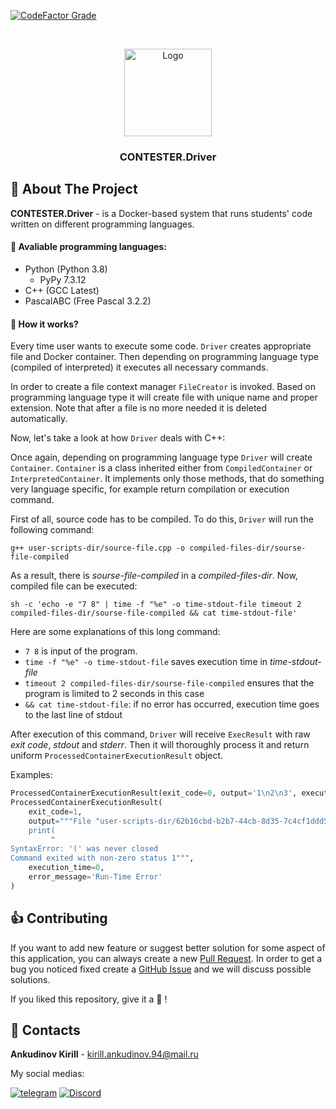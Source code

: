<div id="readme-top"></div>

[![CodeFactor Grade](https://img.shields.io/codefactor/grade/github/contester-reborn/driver/master?logo=codefactor&logoColor=959da5&label=Code%20Quality&labelColor=333a41&color=32cb55)](https://www.codefactor.io/repository/github/contester-reborn/driver)

[//]: # (Project logo)
<br/>
<div align="center">
    <a href="https://github.com/S1riyS/TutorHub-server">
        <img src="https://i.postimg.cc/dVLsHnZy/CONTESTER-driver-logo.png" alt="Logo" width="140" height="140">
    </a>
    <h3 align="center">CONTESTER.Driver</h3>
    <p align="center">
    </p>
</div>

## 📝 About The Project

**CONTESTER.Driver** - is a Docker-based system that runs students' code written on different programming languages.

#### 🐍 Avaliable programming languages:
* Python (Python 3.8)
    * PyPy 7.3.12
* C++ (GCC Latest)
* PascalABC (Free Pascal 3.2.2)

#### 🤔 How it works?
Every time user wants to execute some code. `Driver` creates appropriate file and Docker container. 
Then depending on programming language type (compiled of interpreted) it executes all necessary commands.

In order to create a file context manager `FileCreator` is invoked. Based on programming language type it will
create file with unique name and proper extension. Note that after a file is no more needed it is deleted automatically.


Now, let's take a look at how `Driver` deals with C++:

Once again, depending on programming language type `Driver` will create `Container`. `Container` is a class 
inherited either from `CompiledContainer` or `InterpretedContainer`. It implements only those methods, that do 
something very language specific, for example return compilation or execution command.
 
First of all, source code has to be compiled. To do this, `Driver` will run the following command:
```shell script
g++ user-scripts-dir/source-file.cpp -o compiled-files-dir/sourse-file-compiled
```
As a result, there is *sourse-file-compiled* in  a *compiled-files-dir*. Now, compiled file can be executed:
```shell script
sh -c 'echo -e "7 8" | time -f "%e" -o time-stdout-file timeout 2 compiled-files-dir/sourse-file-compiled && cat time-stdout-file'
```
Here are some explanations of this long command:
* `7 8` is input of the program.
* `time -f "%e" -o time-stdout-file` saves execution time in *time-stdout-file*
* `timeout 2 compiled-files-dir/sourse-file-compiled` ensures that the program is limited to 2 seconds in this case
* `&& cat time-stdout-file`: if no error has occurred, execution time goes to the last line of stdout

After execution of this command, `Driver` will receive `ExecResult` with raw *exit code*, *stdout* and *stderr*.
Then it will thoroughly process it and return uniform `ProcessedContainerExecutionResult` object.

Examples:
```python
ProcessedContainerExecutionResult(exit_code=0, output='1\n2\n3', execution_time=0.06, error_message='')
ProcessedContainerExecutionResult(
    exit_code=1, 
    output="""File "user-scripts-dir/62b16cbd-b2b7-44cb-8d35-7c4cf1ddd517.py", line 1
    print(
         ^
SyntaxError: '(' was never closed
Command exited with non-zero status 1""", 
    execution_time=0, 
    error_message='Run-Time Error'
)
```



## 👍 Contributing
If you want to add new feature or suggest better solution for some aspect of this application,
you can always create a new [Pull Request](https://github.com/CONTESTER-reborn/driver/pulls).
In order to get a bug you noticed fixed create a [GitHub Issue](https://github.com/CONTESTER-reborn/driver/issues) 
and we will discuss possible solutions.

If you liked this repository, give it a 🌟 !


## 💬 Contacts

**Ankudinov Kirill** - [kirill.ankudinov.94@mail.ru](mailto:kirill.ankudinov.94@mail.ru)

My social medias:

[![telegram](https://img.shields.io/badge/-Telegram-090909?style=for-the-badge&logo=Telegram&logoColor=4F7DB3)](https://t.me/s1riysss)
[![Discord](https://img.shields.io/badge/-Discord-090909?style=for-the-badge&logo=discord)](https://discordapp.com/users/380736129361772548/)

